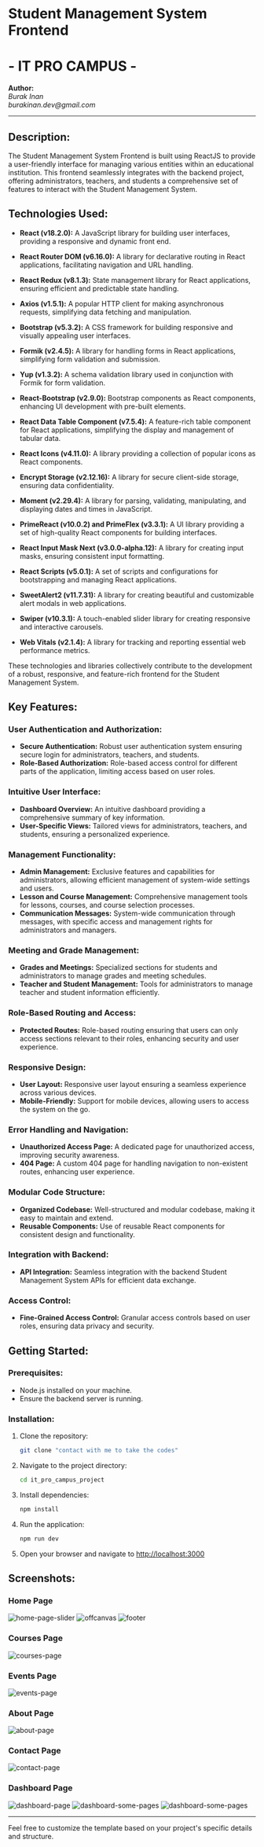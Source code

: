 # Student Management System Frontend 
# - IT PRO CAMPUS -

**Author:**  
_Burak Inan_   
_burakinan.dev@gmail.com_

---

## Description:

The Student Management System Frontend is built using ReactJS to provide a user-friendly interface for managing various entities within an educational institution. This frontend seamlessly integrates with the backend project, offering administrators, teachers, and students a comprehensive set of features to interact with the Student Management System.

## Technologies Used:

- **React (v18.2.0):** A JavaScript library for building user interfaces, providing a responsive and dynamic front end.

- **React Router DOM (v6.16.0):** A library for declarative routing in React applications, facilitating navigation and URL handling.

- **React Redux (v8.1.3):** State management library for React applications, ensuring efficient and predictable state handling.

- **Axios (v1.5.1):** A popular HTTP client for making asynchronous requests, simplifying data fetching and manipulation.

- **Bootstrap (v5.3.2):** A CSS framework for building responsive and visually appealing user interfaces.

- **Formik (v2.4.5):** A library for handling forms in React applications, simplifying form validation and submission.

- **Yup (v1.3.2):** A schema validation library used in conjunction with Formik for form validation.

- **React-Bootstrap (v2.9.0):** Bootstrap components as React components, enhancing UI development with pre-built elements.

- **React Data Table Component (v7.5.4):** A feature-rich table component for React applications, simplifying the display and management of tabular data.

- **React Icons (v4.11.0):** A library providing a collection of popular icons as React components.

- **Encrypt Storage (v2.12.16):** A library for secure client-side storage, ensuring data confidentiality.

- **Moment (v2.29.4):** A library for parsing, validating, manipulating, and displaying dates and times in JavaScript.

- **PrimeReact (v10.0.2) and PrimeFlex (v3.3.1):** A UI library providing a set of high-quality React components for building interfaces.

- **React Input Mask Next (v3.0.0-alpha.12):** A library for creating input masks, ensuring consistent input formatting.

- **React Scripts (v5.0.1):** A set of scripts and configurations for bootstrapping and managing React applications.

- **SweetAlert2 (v11.7.31):** A library for creating beautiful and customizable alert modals in web applications.

- **Swiper (v10.3.1):** A touch-enabled slider library for creating responsive and interactive carousels.

- **Web Vitals (v2.1.4):** A library for tracking and reporting essential web performance metrics.

These technologies and libraries collectively contribute to the development of a robust, responsive, and feature-rich frontend for the Student Management System.


## Key Features:

### User Authentication and Authorization:

- **Secure Authentication:** Robust user authentication system ensuring secure login for administrators, teachers, and students.
- **Role-Based Authorization:** Role-based access control for different parts of the application, limiting access based on user roles.

### Intuitive User Interface:

- **Dashboard Overview:** An intuitive dashboard providing a comprehensive summary of key information.
- **User-Specific Views:** Tailored views for administrators, teachers, and students, ensuring a personalized experience.

### Management Functionality:

- **Admin Management:** Exclusive features and capabilities for administrators, allowing efficient management of system-wide settings and users.
- **Lesson and Course Management:** Comprehensive management tools for lessons, courses, and course selection processes.
- **Communication Messages:** System-wide communication through messages, with specific access and management rights for administrators and managers.

### Meeting and Grade Management:

- **Grades and Meetings:** Specialized sections for students and administrators to manage grades and meeting schedules.
- **Teacher and Student Management:** Tools for administrators to manage teacher and student information efficiently.

### Role-Based Routing and Access:

- **Protected Routes:** Role-based routing ensuring that users can only access sections relevant to their roles, enhancing security and user experience.

### Responsive Design:

- **User Layout:** Responsive user layout ensuring a seamless experience across various devices.
- **Mobile-Friendly:** Support for mobile devices, allowing users to access the system on the go.

### Error Handling and Navigation:

- **Unauthorized Access Page:** A dedicated page for unauthorized access, improving security awareness.
- **404 Page:** A custom 404 page for handling navigation to non-existent routes, enhancing user experience.

### Modular Code Structure:

- **Organized Codebase:** Well-structured and modular codebase, making it easy to maintain and extend.
- **Reusable Components:** Use of reusable React components for consistent design and functionality.

### Integration with Backend:

- **API Integration:** Seamless integration with the backend Student Management System APIs for efficient data exchange.

### Access Control:

- **Fine-Grained Access Control:** Granular access controls based on user roles, ensuring data privacy and security.



## Getting Started:

### Prerequisites:

- Node.js installed on your machine.
- Ensure the backend server is running.

### Installation:

1. Clone the repository:

    ```bash
    git clone "contact with me to take the codes"
    ```

2. Navigate to the project directory:

    ```bash
    cd it_pro_campus_project
    ```

3. Install dependencies:

    ```bash
    npm install
    ```

4. Run the application:

    ```bash
    npm run dev
    ```

5. Open your browser and navigate to [http://localhost:3000](http://localhost:3000)
## Screenshots:

### Home Page
![home-page-slider](./images/home-page-slider.png)
![offcanvas](./images/offcanvas.png)
![footer](./images/footer.png)

### Courses Page
![courses-page](./images/courses-page.png)

### Events Page
![events-page](./images/events-page.png)

### About Page
![about-page](./images/about-page.png)

### Contact Page
![contact-page](./images/contact-page.png)

### Dashboard Page
![dashboard-page](./images/dashboard-page.png)
![dashboard-some-pages](./images/dashboard-some-pages-1.png)
![dashboard-some-pages](./images/dashboard-some-pages-2.png)

---

Feel free to customize the template based on your project's specific details and structure.